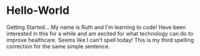 # Hello-World
Getting Started...
My name is Ruth and I'm learning to code! Have been interested in this for a while and am excited for what technology can do to improve healthcare.
Seems like I can't spell today! This is my third spelling correction for the same simple sentence.

